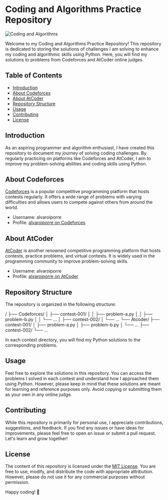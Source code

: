 # Coding and Algorithms Practice Repository

![Coding and Algorithms](https://media.geeksforgeeks.org/wp-content/cdn-uploads/20191113185616/Best-Way-To-Start-With-Competitive-Programming-GeeksforGeeks-CP-Live-Course.png)

Welcome to my Coding and Algorithms Practice Repository! This repository is dedicated to storing the solutions of challenges I am solving to enhance my coding and algorithmic skills using Python. Here, you will find my solutions to problems from Codeforces and AtCoder online judges.

## Table of Contents

- [Introduction](#introduction)
- [About Codeforces](#about-codeforces)
- [About AtCoder](#about-atcoder)
- [Repository Structure](#repository-structure)
- [Usage](#usage)
- [Contributing](#contributing)
- [License](#license)

## Introduction

As an aspiring programmer and algorithm enthusiast, I have created this repository to document my journey of solving coding challenges. By regularly practicing on platforms like Codeforces and AtCoder, I aim to improve my problem-solving abilities and coding skills using Python.

## About Codeforces

[Codeforces](https://codeforces.com/) is a popular competitive programming platform that hosts contests regularly. It offers a wide range of problems with varying difficulties and allows users to compete against others from around the world.

- Username: alvaroiporre
- Profile: [alvaroiporre on Codeforces](https://codeforces.com/profile/alvaroiporre)

## About AtCoder

[AtCoder](https://atcoder.jp/) is another renowned competitive programming platform that hosts contests, practice problems, and virtual contests. It is widely used in the programming community to improve problem-solving skills.

- Username: alvaroiporre
- Profile: [alvaroiporre on AtCoder](https://atcoder.jp/users/alvaroiporre)

## Repository Structure

The repository is organized in the following structure:

/
├── Codeforces/
│ ├── contest-001/
│ │ ├── problem-a.py
│ │ ├── problem-b.py
│ │ └── ...
│ ├── contest-002/
│ └── ...
└── Atcoder/
├── contest-001/
│ ├── problem-a.py
│ ├── problem-b.py
│ └── ...
├── contest-002/
└── ...


In each contest directory, you will find my Python solutions to the corresponding problems.

## Usage

Feel free to explore the solutions in this repository. You can access the problems I solved in each contest and understand how I approached them using Python. However, please keep in mind that these solutions are meant for learning and reference purposes only. Avoid copying or submitting them as your own in any online judge.

## Contributing

While this repository is primarily for personal use, I appreciate contributions, suggestions, and feedback. If you find any issues or have ideas for improvements, please feel free to open an issue or submit a pull request. Let's learn and grow together!

## License

The content of this repository is licensed under the [MIT License](LICENSE). You are free to use, modify, and distribute the code with appropriate attribution. However, please do not use it for any commercial purposes without permission.

Happy coding! 🚀
